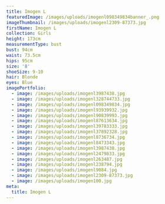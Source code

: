 ```yaml
---
title: Imogen L
featuredImage: /images/uploads/imogenl098349834banner_.png
imageThumbnail: /images/uploads/imogenl2309-87373.jpg
firstName: Imogen L
collection: Girls
height: 173cm
measurementType: bust
bust: 94cm
waist: 73.5cm
hips: 95cm
size: '8'
shoeSize: 9-10
hair: Blonde
eyes: Blue
imagePortfolio:
  - image: /images/uploads/imogenl3987438.jpg
  - image: /images/uploads/imogenl328744733.jpg
  - image: /images/uploads/imogenl098349834.jpg
  - image: /images/uploads/imogenl93939932.jpg
  - image: /images/uploads/imogenl90839993.jpg
  - image: /images/uploads/imogenl87613634.jpg
  - image: /images/uploads/imogenl39783333.jpg
  - image: /images/uploads/imogenl37892328.jpg
  - image: /images/uploads/imogenl8736734.jpg
  - image: /images/uploads/imogenl8473343.jpg
  - image: /images/uploads/imogenl3987438.jpg
  - image: /images/uploads/imogenl2479833.jpg
  - image: /images/uploads/imogenl263487.jpg
  - image: /images/uploads/imogenl238794.jpg
  - image: /images/uploads/imogenl9084.jpg
  - image: /images/uploads/imogenl2309-87373.jpg
  - image: /images/uploads/imogen100.jpg
meta:
  title: Imogen L
---
```


